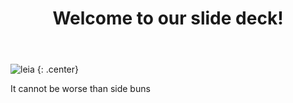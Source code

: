 ﻿---
layout: slide
title: "Welcome to our slide deck!"
---

![leia](https://cloud.githubusercontent.com/assets/16547949/25400918/17c5d2e4-29c2-11e7-92ef-79bacb424ef4.jpg)
{: .center}

It cannot be worse than side buns

